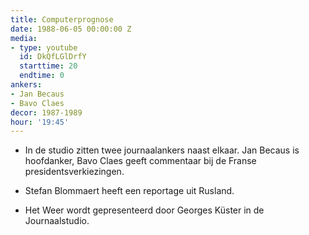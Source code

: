 ```yaml
---
title: Computerprognose
date: 1988-06-05 00:00:00 Z
media:
- type: youtube
  id: DkQfLGlDrfY
  starttime: 20
  endtime: 0
ankers:
- Jan Becaus
- Bavo Claes
decor: 1987-1989
hour: '19:45'
---
```


* In de studio zitten twee journaalankers naast elkaar. Jan Becaus is hoofdanker, Bavo Claes geeft commentaar bij de Franse presidentsverkiezingen.

* Stefan Blommaert heeft een reportage uit Rusland.

* Het Weer wordt gepresenteerd door Georges Küster in de Journaalstudio.
